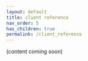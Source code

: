```yaml
---
layout: default
title: client reference
nav_order: 5
has_children: true
permalink: /client_reference
---
```


(content coming soon)
